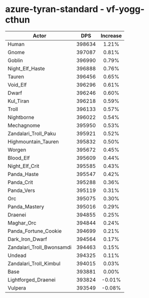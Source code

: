 # azure-tyran-standard - vf-yogg-cthun
| Actor | DPS | Increase |
|---|:---:|:---:|
|Human|398634|1.21%|
|Gnome|397087|0.81%|
|Goblin|396990|0.79%|
|Night_Elf_Haste|396888|0.76%|
|Tauren|396456|0.65%|
|Void_Elf|396296|0.61%|
|Dwarf|396246|0.60%|
|Kul_Tiran|396218|0.59%|
|Troll|396133|0.57%|
|Nightborne|396022|0.54%|
|Mechagnome|395950|0.53%|
|Zandalari_Troll_Paku|395921|0.52%|
|Highmountain_Tauren|395832|0.50%|
|Worgen|395672|0.45%|
|Blood_Elf|395609|0.44%|
|Night_Elf_Crit|395585|0.43%|
|Panda_Haste|395547|0.42%|
|Panda_Crit|395288|0.36%|
|Panda_Vers|395119|0.31%|
|Orc|395075|0.30%|
|Panda_Mastery|395016|0.29%|
|Draenei|394855|0.25%|
|Maghar_Orc|394844|0.24%|
|Panda_Fortune_Cookie|394699|0.21%|
|Dark_Iron_Dwarf|394564|0.17%|
|Zandalari_Troll_Bwonsamdi|394463|0.15%|
|Undead|394325|0.11%|
|Zandalari_Troll_Kimbul|394015|0.03%|
|Base|393881|0.00%|
|Lightforged_Draenei|393824|-0.01%|
|Vulpera|393549|-0.08%|
